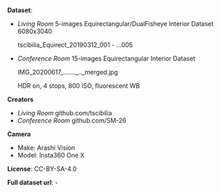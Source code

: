 **Dataset**:

- _Living Room_ 5-images Equirectangular/DualFisheye Interior Dataset 6080x3040

  tscibilia_Equirect_20190312_001 - ...005

- _Conference Room_ 15-images Equirectangular Interior Dataset

  IMG_20200617_......._.._merged.jpg
  
  HDR on, 4 stops, 800 ISO, fluorescent WB 

**Creators**

- _Living Room_ github.com/tscibilia
- _Conference Room_ github.com/SM-26

**Camera**

- Make: Arashi Vision
- Model: Insta360 One X

**License**: CC-BY-SA-4.0

**Full dataset url**: -
